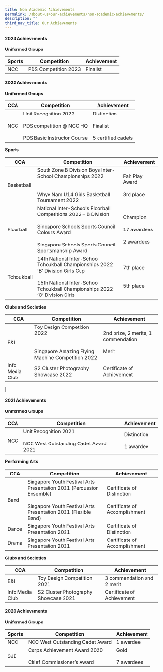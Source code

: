 ```yaml
---
title: Non Academic Achievements
permalink: /about-us/our-achievements/non-academic-achievements/
description: ""
third_nav_title: Our Achievements
---
```

#### 2023 Achievements


**Uniformed Groups**

| Sports | Competition| Achievement |
| -------- | -------- | -------- |
| NCC    | PDS Competition 2023    | Finalist   |



#### 2022 Achievements

**Uniformed Groups**

| CCA  | Competition | Achievement |
| -------- | -------- | -------- |
| NCC | Unit Recognition 2022 <br><br>PDS competition @ NCC HQ <br><br>PDS Basic Instructor Course   |Distinction<br><br> Finalist<br><br>5 certified cadets  |

**Sports**

| CCA  | Competition| Achievement |
| -------- | -------- | -------- |
| Basketball | South Zone B Division Boys Inter-School Championships 2022 <br><br><br>Whye Nam U14 Girls Basketball Tournament 2022   | Fair Play Award <br><br>3rd place|
| Floorball | National Inter-Schools Floorball Competitions 2022 – B Division<br><br>Singapore Schools Sports Council Colours Award<br><br>Singapore Schools Sports Council Sportsmanship Award | Champion<br><br>17 awardees <br><br> 2 awardees |
| Tchoukball | 14th National Inter-School Tchoukball Championships 2022 ‘B’ Division Girls Cup <br><br>15th National Inter-School Tchoukball Championships 2022 ‘C’ Division Girls| 7th place <br><br><br> 5th place |

**Clubs and Societies**
 
| CCA  | Competition| Achievement |
| -------- | -------- | -------- |
| E&amp;I   | Toy Design Competition 2022 <br><br><br>Singapore Amazing Flying Machine Competition 2022    | 2nd prize, 2 merits, 1 commendation<br><br> Merit  |
|Info Media Club| S2 Cluster Photography Showcase 2022 | Certificate of Achievement|
|

#### 2021 Achievements

**Uniformed Groups**

| CCA | Competition| Achievement |
| -------- | -------- | -------- |
| NCC    | Unit Recognition 2021<br><br>NCC West Outstanding Cadet Award 2021    | Distinction <br><br>1 awardee  |

**Performing Arts**

| CCA | Competition| Achievement |
| -------- | -------- | -------- |
| Band    | Singapore Youth Festival Arts Presentation 2021 (Percussion Ensemble)<br><br>Singapore Youth Festival Arts Presentation 2021 (Flexible Band)	 | Certificate of Distinction <br><br>Certificate of Accomplishment  |
|Dance|Singapore Youth Festival Arts Presentation 2021|Certificate of Distinction |
|Drama|Singapore Youth Festival Arts Presentation 2021|Certificate of Accomplishment|

**Clubs and Societies**

| CCA | Competition| Achievement |
| -------- | -------- | -------- |
| E&amp;I    | Toy Design Competition 2021    | 3 commendation and 2 merit |
|Info Media Club|S2 Cluster Photography Showcase 2021 |Certificate of Achievement|


#### 2020 Achievements


**Uniformed Groups**

| Sports | Competition| Achievement |
| -------- | -------- | -------- |
| NCC    | NCC West Outstanding Cadet Award    | 1 awardee   |
|SJB|Corps Achievement Award 2020<br><br>Chief Commissioner’s Award| Gold <br><br>7 awardees|